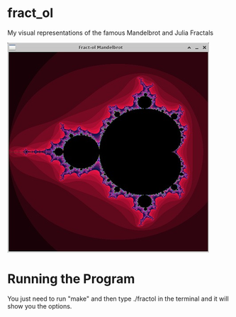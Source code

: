 # fract_ol
My visual representations of the famous Mandelbrot and Julia Fractals

![image](screenshots/mandelbrot.jpeg)

# Running the Program
You just need to run "make" and then type ./fractol in the terminal and it will show you the options.
